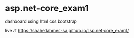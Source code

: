 # asp.net-core_exam1
dashboard using html css bootstrap

live at https://shahedahmed-sa.github.io/asp.net-core_exam1/
